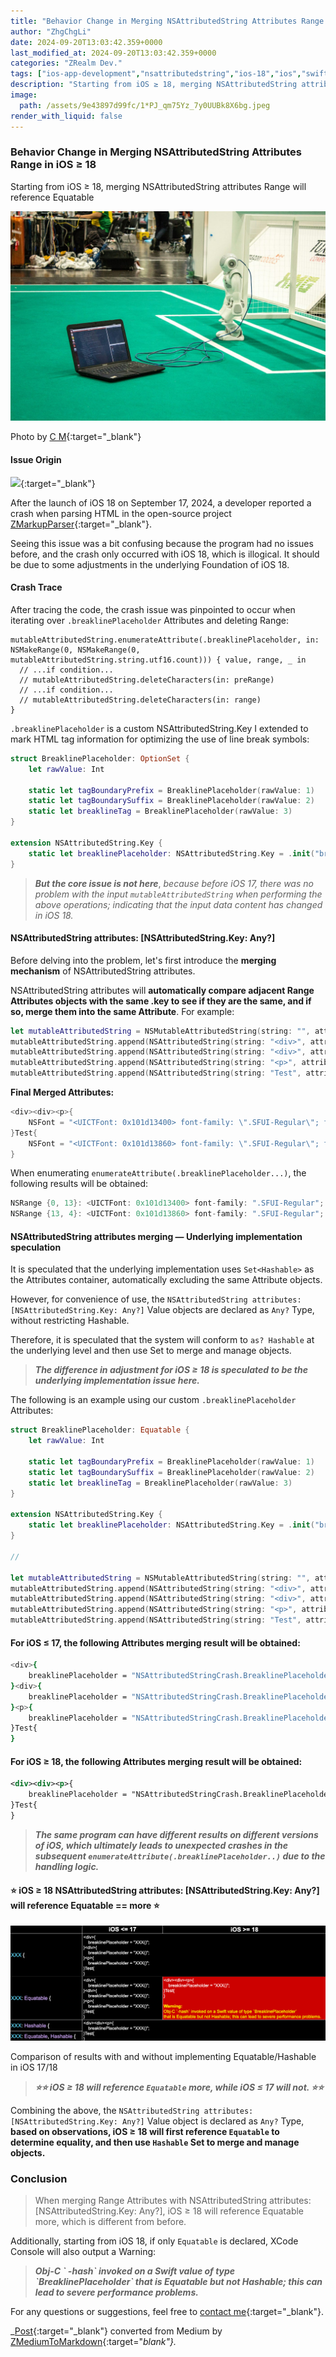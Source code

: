 ```yaml
---
title: "Behavior Change in Merging NSAttributedString Attributes Range in iOS ≥ 18"
author: "ZhgChgLi"
date: 2024-09-20T13:03:42.359+0000
last_modified_at: 2024-09-20T13:03:42.359+0000
categories: "ZRealm Dev."
tags: ["ios-app-development","nsattributedstring","ios-18","ios","swift"]
description: "Starting from iOS ≥ 18, merging NSAttributedString attributes Range will reference Equatable"
image:
  path: /assets/9e43897d99fc/1*PJ_qm75Yz_7y0UUBk8X6bg.jpeg
render_with_liquid: false
---
```


### Behavior Change in Merging NSAttributedString Attributes Range in iOS ≥ 18

Starting from iOS ≥ 18, merging NSAttributedString attributes Range will reference Equatable



![Photo by [C M](https://unsplash.com/@ubahnverleih?utm_content=creditCopyText&utm_medium=referral&utm_source=unsplash){:target="_blank"}](/assets/9e43897d99fc/1*PJ_qm75Yz_7y0UUBk8X6bg.jpeg)

Photo by [C M](https://unsplash.com/@ubahnverleih?utm_content=creditCopyText&utm_medium=referral&utm_source=unsplash){:target="_blank"}
#### Issue Origin


[![](https://repository-images.githubusercontent.com/602927147/57ce75c1-8548-449c-b44a-f4b0451ed5ea)](https://github.com/ZhgChgLi/ZMarkupParser){:target="_blank"}


After the launch of iOS 18 on September 17, 2024, a developer reported a crash when parsing HTML in the open-source project [ZMarkupParser](https://github.com/ZhgChgLi/ZMarkupParser){:target="_blank"}.

Seeing this issue was a bit confusing because the program had no issues before, and the crash only occurred with iOS 18, which is illogical. It should be due to some adjustments in the underlying Foundation of iOS 18.
#### Crash Trace

After tracing the code, the crash issue was pinpointed to occur when iterating over `.breaklinePlaceholder` Attributes and deleting Range:
```
mutableAttributedString.enumerateAttribute(.breaklinePlaceholder, in: NSMakeRange(0, NSMakeRange(0, mutableAttributedString.string.utf16.count))) { value, range, _ in
  // ...if condition...
  // mutableAttributedString.deleteCharacters(in: preRange)
  // ...if condition...
  // mutableAttributedString.deleteCharacters(in: range)
}
```

`.breaklinePlaceholder` is a custom NSAttributedString\.Key I extended to mark HTML tag information for optimizing the use of line break symbols:
```swift
struct BreaklinePlaceholder: OptionSet {
    let rawValue: Int

    static let tagBoundaryPrefix = BreaklinePlaceholder(rawValue: 1)
    static let tagBoundarySuffix = BreaklinePlaceholder(rawValue: 2)
    static let breaklineTag = BreaklinePlaceholder(rawValue: 3)
}

extension NSAttributedString.Key {
    static let breaklinePlaceholder: NSAttributedString.Key = .init("breaklinePlaceholder")
}
```

> **_But the core issue is not here_**, _because before iOS 17, there was no problem with the input `mutableAttributedString` when performing the above operations; indicating that the input data content has changed in iOS 18._

#### NSAttributedString attributes: \[NSAttributedString\.Key: Any?\]

Before delving into the problem, let's first introduce the **merging mechanism** of NSAttributedString attributes.

NSAttributedString attributes will **automatically compare adjacent Range Attributes objects with the same \.key to see if they are the same, and if so, merge them into the same Attribute**. For example:
```swift
let mutableAttributedString = NSMutableAttributedString(string: "", attributes: nil)
mutableAttributedString.append(NSAttributedString(string: "<div>", attributes: [.font: UIFont.systemFont(ofSize: 14)]))
mutableAttributedString.append(NSAttributedString(string: "<div>", attributes: [.font: UIFont.systemFont(ofSize: 14)]))
mutableAttributedString.append(NSAttributedString(string: "<p>", attributes: [.font: UIFont.systemFont(ofSize: 14)]))
mutableAttributedString.append(NSAttributedString(string: "Test", attributes: [.font: UIFont.systemFont(ofSize: 12)]))
```

**Final Merged Attributes:**
```swift
<div><div><p>{
    NSFont = "<UICTFont: 0x101d13400> font-family: \".SFUI-Regular\"; font-weight: normal; font-style: normal; font-size: 14.00pt";
}Test{
    NSFont = "<UICTFont: 0x101d13860> font-family: \".SFUI-Regular\"; font-weight: normal; font-style: normal; font-size: 12.00pt";
}
```

When enumerating `enumerateAttribute(.breaklinePlaceholder...)`, the following results will be obtained:
```swift
NSRange {0, 13}: <UICTFont: 0x101d13400> font-family: ".SFUI-Regular"; font-weight: normal; font-style: normal; font-size: 14.00pt
NSRange {13, 4}: <UICTFont: 0x101d13860> font-family: ".SFUI-Regular"; font-weight: normal; font-style: normal; font-size: 12.00pt
```

#### NSAttributedString attributes merging — Underlying implementation speculation

It is speculated that the underlying implementation uses `Set<Hashable>` as the Attributes container, automatically excluding the same Attribute objects.

However, for convenience of use, the `NSAttributedString attributes: [NSAttributedString.Key: Any?]` Value objects are declared as `Any?` Type, without restricting Hashable.

Therefore, it is speculated that the system will conform to `as? Hashable` at the underlying level and then use Set to merge and manage objects.

> **_The difference in adjustment for iOS ≥ 18 is speculated to be the underlying implementation issue here._**

The following is an example using our custom `.breaklinePlaceholder` Attributes:
```swift
struct BreaklinePlaceholder: Equatable {
    let rawValue: Int

    static let tagBoundaryPrefix = BreaklinePlaceholder(rawValue: 1)
    static let tagBoundarySuffix = BreaklinePlaceholder(rawValue: 2)
    static let breaklineTag = BreaklinePlaceholder(rawValue: 3)
}

extension NSAttributedString.Key {
    static let breaklinePlaceholder: NSAttributedString.Key = .init("breaklinePlaceholder")
}

//

let mutableAttributedString = NSMutableAttributedString(string: "", attributes: nil)
mutableAttributedString.append(NSAttributedString(string: "<div>", attributes: [.breaklinePlaceholder: NSAttributedString.Key.BreaklinePlaceholder.tagBoundaryPrefix]))
mutableAttributedString.append(NSAttributedString(string: "<div>", attributes: [.breaklinePlaceholder: NSAttributedString.Key.BreaklinePlaceholder.tagBoundaryPrefix]))
mutableAttributedString.append(NSAttributedString(string: "<p>", attributes: [.breaklinePlaceholder: NSAttributedString.Key.BreaklinePlaceholder.tagBoundaryPrefix]))
mutableAttributedString.append(NSAttributedString(string: "Test", attributes: nil))
```

#### For iOS ≤ 17, the following **Attributes merging result** will be obtained:
```bash
<div>{
    breaklinePlaceholder = "NSAttributedStringCrash.BreaklinePlaceholder(rawValue: 1)";
}<div>{
    breaklinePlaceholder = "NSAttributedStringCrash.BreaklinePlaceholder(rawValue: 1)";
}<p>{
    breaklinePlaceholder = "NSAttributedStringCrash.BreaklinePlaceholder(rawValue: 1)";
}Test{
}
```

#### For iOS ≥ 18, the following Attributes merging result will be obtained:
```xml
<div><div><p>{
    breaklinePlaceholder = "NSAttributedStringCrash.BreaklinePlaceholder(rawValue: 1)";
}Test{
}
```

> **_The same program can have different results on different versions of iOS, which ultimately leads to unexpected crashes in the subsequent `enumerateAttribute(.breaklinePlaceholder..)` due to the handling logic._**




#### ⭐️ iOS ≥ 18 NSAttributedString attributes: \[NSAttributedString\.Key: Any?\] will reference Equatable == more ⭐️


![Comparison of results with and without implementing Equatable/Hashable in iOS 17/18](/assets/9e43897d99fc/1*0TKpBawJoLZUbUKwovRUJQ.png)

Comparison of results with and without implementing Equatable/Hashable in iOS 17/18


> **_⭐️⭐️ iOS ≥ 18 will reference `Equatable` more, while iOS ≤ 17 will not. ⭐️⭐️_**




Combining the above, the `NSAttributedString attributes: [NSAttributedString.Key: Any?]` Value object is declared as `Any?` Type, **based on observations, iOS ≥ 18 will first reference `Equatable` to determine equality, and then use `Hashable` Set to merge and manage objects.**
### Conclusion


> When merging Range Attributes with NSAttributedString attributes: \[NSAttributedString\.Key: Any?\], iOS ≥ 18 will reference Equatable more, which is different from before.




Additionally, starting from iOS 18, if only `Equatable` is declared, XCode Console will also output a Warning:


> **_Obj-C \` \-hash\` invoked on a Swift value of type \`BreaklinePlaceholder\` that is Equatable but not Hashable; this can lead to severe performance problems._**




For any questions or suggestions, feel free to [contact me](https://www.zhgchg.li/contact){:target="_blank"}.



_[Post](https://medium.com/zrealm-ios-dev/ios-18-nsattributedstring-attributes-range-%E5%90%88%E4%BD%B5%E7%9A%84%E4%B8%80%E5%80%8B%E8%A1%8C%E7%82%BA%E6%94%B9%E8%AE%8A-9e43897d99fc){:target="_blank"} converted from Medium by [ZMediumToMarkdown](https://github.com/ZhgChgLi/ZMediumToMarkdown){:target="_blank"}._
